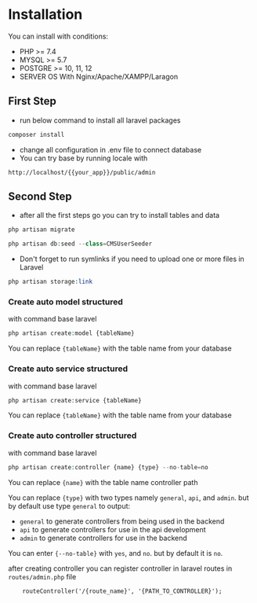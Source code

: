 # Installation
You can install with conditions:
- PHP >= 7.4
- MYSQL >= 5.7
- POSTGRE >= 10, 11, 12
- SERVER OS With Nginx/Apache/XAMPP/Laragon

## First Step
- run below command to install all laravel packages
```php
composer install
```

- change all configuration in .env file to connect database
- You can try base by running locale with
```http request
http://localhost/{{your_app}}/public/admin
```

## Second Step
- after all the first steps go you can try to install tables and data
```php
php artisan migrate
```
```php
php artisan db:seed --class=CMSUserSeeder
```
- Don't forget to run symlinks if you need to upload one or more files in Laravel
```php
php artisan storage:link
```

### Create auto model structured
with command base laravel
```php
php artisan create:model {tableName}
```
You can replace ``{tableName}`` with the table name from your database

### Create auto service structured
with command base laravel
```php
php artisan create:service {tableName}
```
You can replace ``{tableName}`` with the table name from your database

### Create auto controller structured
with command base laravel
```php
php artisan create:controller {name} {type} --no-table=no
```
You can replace ``{name}`` with the table name controller path

You can replace ``{type}`` with two types namely ``general``, ``api``, and ``admin``. but by default use type ``general`` to output:
- ``general`` to generate controllers from being used in the backend
- ``api`` to generate controllers for use in the api development
- ``admin`` to generate controllers for use in the backend

You can enter ``{--no-table}`` with ``yes``, and ``no``. but by default it is ``no``.

after creating controller you can register controller in laravel routes in ``routes/admin.php`` file
```injectablephp
    routeController('/{route_name}', '{PATH_TO_CONTROLLER}');
```
